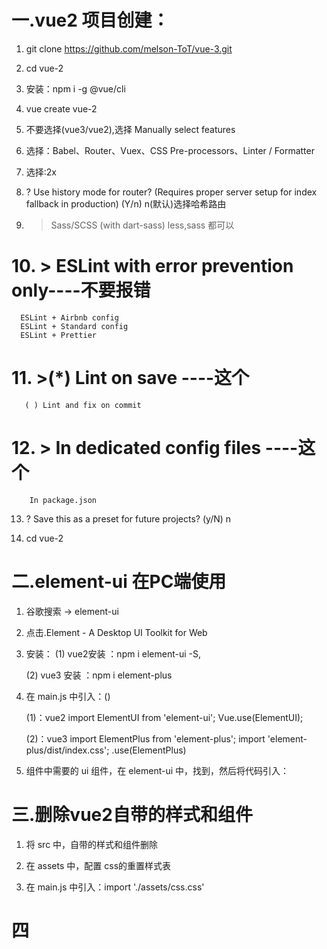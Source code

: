 
# 一.vue2 项目创建：
1. git clone https://github.com/melson-ToT/vue-3.git

2. cd vue-2

3. 安装：npm i -g @vue/cli

4. vue create vue-2

5. 不要选择(vue3/vue2),选择 Manually select features

6. 选择：Babel、Router、Vuex、CSS Pre-processors、Linter / Formatter

7. 选择:2x

8. ? Use history mode for router? (Requires proper server setup for index fallback in production) (Y/n) n(默认)选择哈希路由

9. > Sass/SCSS (with dart-sass) less,sass 都可以

# 10. > ESLint with error prevention only----不要报错
      ESLint + Airbnb config
      ESLint + Standard config
      ESLint + Prettier

# 11. >(*) Lint on save  ----这个
       ( ) Lint and fix on commit

# 12. > In dedicated config files  ----这个
        In package.json

13. ? Save this as a preset for future projects? (y/N) n

14. cd vue-2



# 二.element-ui 在PC端使用

1. 谷歌搜索 -> element-ui

2. 点击.Element - A Desktop UI Toolkit for Web

3. 安装：
      (1) vue2安装 ：npm i element-ui -S,

      (2) vue3 安装 ：npm i element-plus 

4. 在 main.js 中引入：()

      (1)：vue2
          import ElementUI from 'element-ui';
          Vue.use(ElementUI); 

      (2)：vue3
          import ElementPlus from 'element-plus';
          import 'element-plus/dist/index.css';
          .use(ElementPlus)



5. 组件中需要的 ui 组件，在 element-ui 中，找到，然后将代码引入：
<template>
   <div>
      <el-button type="success">成功按钮</el-button>
   </div>
</template>




# 三.删除vue2自带的样式和组件

1. 将 src 中，自带的样式和组件删除

2. 在 assets 中，配置 css的重置样式表

3.  在 main.js 中引入：import './assets/css.css'



# 四

